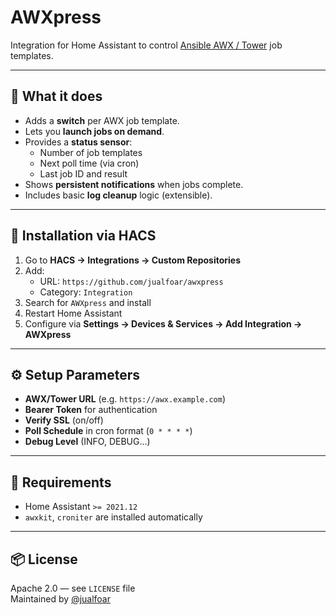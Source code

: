 # AWXpress

Integration for Home Assistant to control [Ansible AWX / Tower](https://github.com/ansible/awx) job templates.

---

## 🔧 What it does

- Adds a **switch** per AWX job template.
- Lets you **launch jobs on demand**.
- Provides a **status sensor**:
  - Number of job templates
  - Next poll time (via cron)
  - Last job ID and result
- Shows **persistent notifications** when jobs complete.
- Includes basic **log cleanup** logic (extensible).

---

## 🚀 Installation via HACS

1. Go to **HACS → Integrations → Custom Repositories**
2. Add:
   - URL: `https://github.com/jualfoar/awxpress`
   - Category: `Integration`
3. Search for `AWXpress` and install
4. Restart Home Assistant
5. Configure via **Settings → Devices & Services → Add Integration → AWXpress**

---

## ⚙️ Setup Parameters

- **AWX/Tower URL** (e.g. `https://awx.example.com`)
- **Bearer Token** for authentication
- **Verify SSL** (on/off)
- **Poll Schedule** in cron format (`0 * * * *`)
- **Debug Level** (INFO, DEBUG...)

---

## 🧠 Requirements

- Home Assistant `>= 2021.12`
- `awxkit`, `croniter` are installed automatically

---

## 📦 License

Apache 2.0 — see `LICENSE` file  
Maintained by [@jualfoar](https://github.com/jualfoar)
